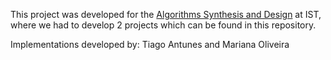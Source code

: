 This project was developed for the [Algorithms Synthesis and Design](https://fenix.tecnico.ulisboa.pt/disciplinas/ASA7645111326/2018-2019/2-semestre) at IST, where we had to develop 2 projects which can be found in this repository.


Implementations developed by: Tiago Antunes and Mariana Oliveira
